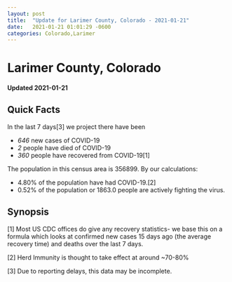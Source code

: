```yaml
---
layout: post
title:  "Update for Larimer County, Colorado - 2021-01-21"
date:   2021-01-21 01:01:29 -0600
categories: Colorado,Larimer
---
```


# Larimer County, Colorado
#### Updated 2021-01-21

## Quick Facts

In the last 7 days[3] we project there have been
- *646* new cases of COVID-19
- *2* people have died of COVID-19
- *360* people have recovered from COVID-19[1]

The population in this census area is 356899. By our calculations:
- 4.80% of the population have had COVID-19.[2]
- 0.52% of the population or 1863.0 people are actively fighting the virus.

## Synopsis




[1] Most US CDC offices do give any recovery statistics- we base this on a formula which looks at confirmed new cases
15 days ago (the average recovery time) and deaths over the last 7 days.

[2] Herd Immunity is thought to take effect at around ~70-80%

[3] Due to reporting delays, this data may be incomplete.
 
    